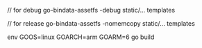 
// for debug
go-bindata-assetfs -debug static/... templates

// for release
go-bindata-assetfs -nomemcopy static/... templates

env GOOS=linux GOARCH=arm GOARM=6 go build


